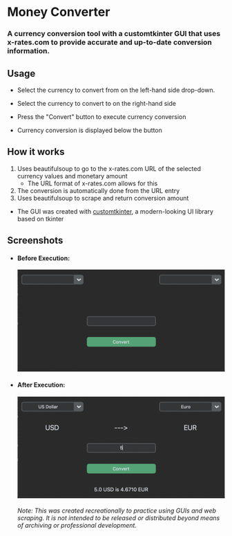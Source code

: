 # Money Converter

### A currency conversion tool with a customtkinter GUI that uses x-rates.com to provide accurate and up-to-date conversion information.

## Usage
- Select the currency to convert from on the left-hand side drop-down.

- Select the currency to convert to on the right-hand side

- Press the "Convert" button to execute currency conversion

- Currency conversion is displayed below the button

## How it works
1) Uses beautifulsoup to go to the x-rates.com URL of the selected currency values and monetary amount
    - The URL format of x-rates.com allows for this
2) The conversion is automatically done from the URL entry
3) Uses beautifulsoup to scrape and return conversion amount
- The GUI was created with [customtkinter](https://customtkinter.tomschimansky.com/), a modern-looking UI library based on tkinter

## Screenshots
- #### Before Execution:
  ![Before Execution](/MoneyConverterGUI/screenshots/beforeentry.png?raw=True)

- #### After Execution:
  ![After Execution](/MoneyConverterGUI/screenshots/afterentry.png?raw=True)
\
\
*Note: This was created recreationally to practice using GUIs and web scraping. It is not intended to be released or distributed beyond means of archiving or professional development.*
